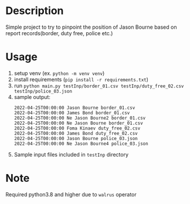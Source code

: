 # Description
Simple project to try to pinpoint the position of Jason Bourne based on report records(border, duty free, police etc.)
# Usage
1. setup venv (ex. `python -m venv venv`)
2. install requirements (`pip install -r requirements.txt`)
3. run `python main.py testInp/border_01.csv testInp/duty_free_02.csv testInp/police_03.json`
4. sample output:
    ```
   2022-04-25T00:00:00 Jason Bourne border_01.csv
   2022-04-25T00:00:00 James Bond border_01.csv 
   2022-04-25T00:00:00 Ne Jason Bourne2 border_01.csv 
   2022-04-25T00:00:00 Ne Jason Bourne border_01.csv
   2022-04-25T00:00:00 Foma Kinaev duty_free_02.csv
   2022-04-25T00:00:00 James Bond duty_free_02.csv 
   2022-04-25T00:00:00 Jason Bourne police_03.json 
   2022-04-25T00:00:00 Ne Jason Bourne4 police_03.json
   ```
5. Sample input files included in `testInp` directory
   
# Note
Required python3.8 and higher due to `walrus` operator